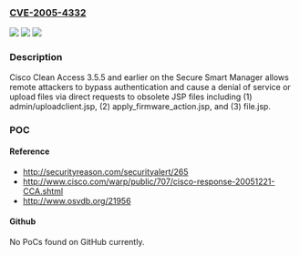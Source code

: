 ### [CVE-2005-4332](https://cve.mitre.org/cgi-bin/cvename.cgi?name=CVE-2005-4332)
![](https://img.shields.io/static/v1?label=Product&message=n%2Fa&color=blue)
![](https://img.shields.io/static/v1?label=Version&message=n%2Fa&color=blue)
![](https://img.shields.io/static/v1?label=Vulnerability&message=n%2Fa&color=brighgreen)

### Description

Cisco Clean Access 3.5.5 and earlier on the Secure Smart Manager allows remote attackers to bypass authentication and cause a denial of service or upload files via direct requests to obsolete JSP files including (1) admin/uploadclient.jsp, (2) apply_firmware_action.jsp, and (3) file.jsp.

### POC

#### Reference
- http://securityreason.com/securityalert/265
- http://www.cisco.com/warp/public/707/cisco-response-20051221-CCA.shtml
- http://www.osvdb.org/21956

#### Github
No PoCs found on GitHub currently.

